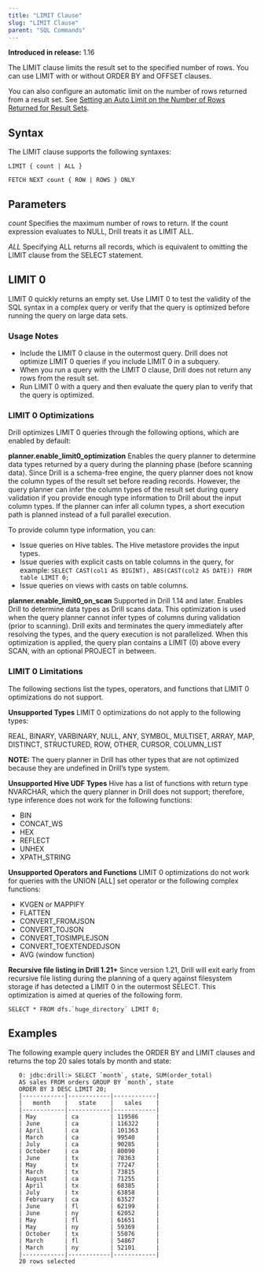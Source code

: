 ```yaml
---
title: "LIMIT Clause"
slug: "LIMIT Clause"
parent: "SQL Commands"
---
```


**Introduced in release:** 1.16

The LIMIT clause limits the result set to the specified number of rows. You can use LIMIT with or without ORDER BY and OFFSET clauses.

You can also configure an automatic limit on the number of rows returned from a result set. See [Setting an Auto Limit on the Number of Rows Returned for Result Sets]({{site.baseurl}}/docs/planning-and-execution-options/#setting-an-auto-limit-on-the-number-of-rows-returned-for-result-sets).

## Syntax
The LIMIT clause supports the following syntaxes:
```
LIMIT { count | ALL }

FETCH NEXT count { ROW | ROWS } ONLY
```

## Parameters
*count*
Specifies the maximum number of rows to return.
If the count expression evaluates to NULL, Drill treats it as LIMIT ALL.

*ALL*
Specifying ALL returns all records, which is equivalent to omitting the LIMIT clause from the SELECT statement.

## LIMIT 0

LIMIT 0 quickly returns an empty set. Use LIMIT 0 to test the validity of the SQL syntax in a complex query or verify that the query is optimized before running the query on large data sets.

### Usage Notes

- Include the LIMIT 0 clause in the outermost query. Drill does not optimize LIMIT 0 queries if you include LIMIT 0 in a subquery.
- When you run a query with the LIMIT 0 clause, Drill does not return any rows from the result set.
- Run LIMIT 0 with a query and then evaluate the query plan to verify that the query is optimized.


### LIMIT 0 Optimizations

Drill optimizes LIMIT 0 queries through the following options, which are enabled by default:

**planner.enable\_limit0_optimization**
Enables the query planner to determine data types returned by a query during the planning phase (before scanning data). Since Drill is a schema-free engine, the query planner does not know the column types of the result set before reading records. However, the query planner can infer the column types of the result set during query validation if you provide enough type information to Drill about the input column types. If the planner can infer all column types, a short execution path is planned instead of a full parallel execution.

To provide column type information, you can:

- Issue queries on Hive tables. The Hive metastore provides the input types.
- Issue queries with explicit casts on table columns in the query, for example:
  `SELECT CAST(col1 AS BIGINT), ABS(CAST(col2 AS DATE)) FROM table LIMIT 0;`
- Issue queries on views with casts on table columns.

**planner.enable\_limit0\_on_scan**
Supported in Drill 1.14 and later. Enables Drill to determine data types as Drill scans data. This optimization is used when the query planner cannot infer types of columns during validation (prior to scanning). Drill exits and terminates the query immediately after resolving the types, and the query execution is not parallelized. When this optimization is applied, the query plan contains a LIMIT (0) above every SCAN, with an optional PROJECT in between.

### LIMIT 0 Limitations
The following sections list the types, operators, and functions that LIMIT 0 optimizations do not support.

**Unsupported Types**
LIMIT 0 optimizations do not apply to the following types:

REAL, BINARY, VARBINARY, NULL, ANY, SYMBOL, MULTISET, ARRAY, MAP, DISTINCT, STRUCTURED, ROW, OTHER, CURSOR, COLUMN_LIST

**NOTE:** The query planner in Drill has other types that are not optimized because they are undefined in Drill’s type system.

**Unsupported Hive UDF Types**
Hive has a list of functions with return type NVARCHAR, which the query planner in Drill does not support; therefore, type inference does not work for the following functions:


- BIN
- CONCAT_WS
- HEX
- REFLECT
- UNHEX
- XPATH_STRING

**Unsupported Operators and Functions**
LIMIT 0 optimizations do not work for queries with the UNION [ALL] set operator or the following complex functions:

- KVGEN or MAPPIFY
- FLATTEN
- CONVERT_FROMJSON
- CONVERT_TOJSON
- CONVERT_TOSIMPLEJSON
- CONVERT_TOEXTENDEDJSON
- AVG (window function)

**Recursive file listing in Drill 1.21+**
Since version 1.21, Drill will exit early from recursive file listing during the planning of a query against filesystem storage if has detected a LIMIT 0 in the outermost SELECT. This optimization is aimed at queries of the following form.
```
SELECT * FROM dfs.`huge_directory` LIMIT 0;
```

## Examples
The following example query includes the ORDER BY and LIMIT clauses and returns the top 20 sales totals by month and state:

       0: jdbc:drill:> SELECT `month`, state, SUM(order_total)
       AS sales FROM orders GROUP BY `month`, state
       ORDER BY 3 DESC LIMIT 20;
       |------------|------------|------------|
       |   month    |   state    |   sales    |
       |------------|------------|------------|
       | May        | ca         | 119586     |
       | June       | ca         | 116322     |
       | April      | ca         | 101363     |
       | March      | ca         | 99540      |
       | July       | ca         | 90285      |
       | October    | ca         | 80090      |
       | June       | tx         | 78363      |
       | May        | tx         | 77247      |
       | March      | tx         | 73815      |
       | August     | ca         | 71255      |
       | April      | tx         | 68385      |
       | July       | tx         | 63858      |
       | February   | ca         | 63527      |
       | June       | fl         | 62199      |
       | June       | ny         | 62052      |
       | May        | fl         | 61651      |
       | May        | ny         | 59369      |
       | October    | tx         | 55076      |
       | March      | fl         | 54867      |
       | March      | ny         | 52101      |
       |------------|------------|------------|
       20 rows selected

